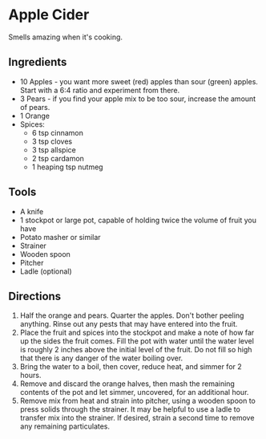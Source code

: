 # Apple Cider

Smells amazing when it's cooking.



## Ingredients

- 10 Apples - you want more sweet (red) apples than sour (green) apples. Start with a 6:4 ratio and experiment from there.
- 3 Pears - if you find your apple mix to be too sour, increase the amount of pears.
- 1 Orange
- Spices:
  - 6 tsp cinnamon
  - 3 tsp cloves
  - 3 tsp allspice
  - 2 tsp cardamon
  - 1 heaping tsp nutmeg



## Tools

- A knife
- 1 stockpot or large pot, capable of holding twice the volume of fruit you have
- Potato masher or similar 
- Strainer
- Wooden spoon
- Pitcher
- Ladle (optional)



## Directions

1. Half the orange and pears. Quarter the apples. Don't bother peeling anything. Rinse out any pests that may have entered into the fruit.
1. Place the fruit and spices into the stockpot and make a note of how far up the sides the fruit comes. Fill the pot with water until the water level is roughly 2 inches above the initial level of the fruit. Do not fill so high that there is any danger of the water boiling over.
1. Bring the water to a boil, then cover, reduce heat, and simmer for 2 hours.
1. Remove and discard the orange halves, then mash the remaining contents of the pot and let simmer, uncovered, for an additional hour.
1. Remove mix from heat and strain into pitcher, using a wooden spoon to press solids through the strainer. It may be helpful to use a ladle to transfer mix into the strainer. If desired, strain a second time to remove any remaining particulates.
